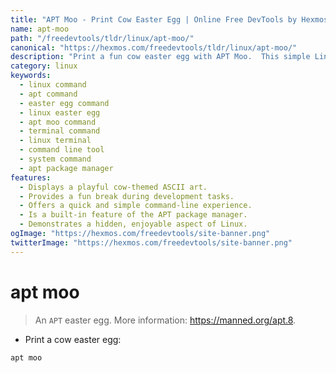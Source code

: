 ```yaml
---
title: "APT Moo - Print Cow Easter Egg | Online Free DevTools by Hexmos"
name: apt-moo
path: "/freedevtools/tldr/linux/apt-moo/"
canonical: "https://hexmos.com/freedevtools/tldr/linux/apt-moo/"
description: "Print a fun cow easter egg with APT Moo.  This simple Linux command provides a lighthearted moment during your development workflow. Free online tool, no registration required."
category: linux
keywords:
  - linux command
  - apt command
  - easter egg command
  - linux easter egg
  - apt moo command
  - terminal command
  - linux terminal
  - command line tool
  - system command
  - apt package manager
features:
  - Displays a playful cow-themed ASCII art.
  - Provides a fun break during development tasks.
  - Offers a quick and simple command-line experience.
  - Is a built-in feature of the APT package manager.
  - Demonstrates a hidden, enjoyable aspect of Linux.
ogImage: "https://hexmos.com/freedevtools/site-banner.png"
twitterImage: "https://hexmos.com/freedevtools/site-banner.png"
---
```


# apt moo

> An `APT` easter egg.
> More information: <https://manned.org/apt.8>.

- Print a cow easter egg:

`apt moo`
